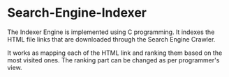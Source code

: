 # Search-Engine-Indexer

The Indexer Engine is implemented using C programming. It indexes the HTML file links that are downloaded through
the Search Engine Crawler.

It works as mapping each of the HTML link and ranking them based on the most visited ones.
The ranking part can be changed as per programmer's view.
